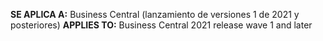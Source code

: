 <span data-ttu-id="24f63-101"><Token> **SE APLICA A:** Business Central (lanzamiento de versiones 1 de 2021 y posteriores)</Token></span><span class="sxs-lookup"><span data-stu-id="24f63-101"><Token> **APPLIES TO:** Business Central 2021 release wave 1 and later</Token></span></span>